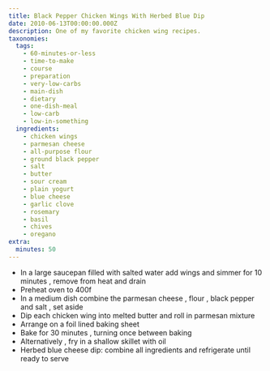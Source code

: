 ```yaml
---
title: Black Pepper Chicken Wings With Herbed Blue Dip
date: 2010-06-13T00:00:00.000Z
description: One of my favorite chicken wing recipes.
taxonomies:
  tags:
    - 60-minutes-or-less
    - time-to-make
    - course
    - preparation
    - very-low-carbs
    - main-dish
    - dietary
    - one-dish-meal
    - low-carb
    - low-in-something
  ingredients:
    - chicken wings
    - parmesan cheese
    - all-purpose flour
    - ground black pepper
    - salt
    - butter
    - sour cream
    - plain yogurt
    - blue cheese
    - garlic clove
    - rosemary
    - basil
    - chives
    - oregano
extra:
  minutes: 50
---
```

 - In a large saucepan filled with salted water add wings and simmer for 10 minutes , remove from heat and drain
 - Preheat oven to 400f
 - In a medium dish combine the parmesan cheese , flour , black pepper and salt , set aside
 - Dip each chicken wing into melted butter and roll in parmesan mixture
 - Arrange on a foil lined baking sheet
 - Bake for 30 minutes , turning once between baking
 - Alternatively , fry in a shallow skillet with oil
 - Herbed blue cheese dip: combine all ingredients and refrigerate until ready to serve
